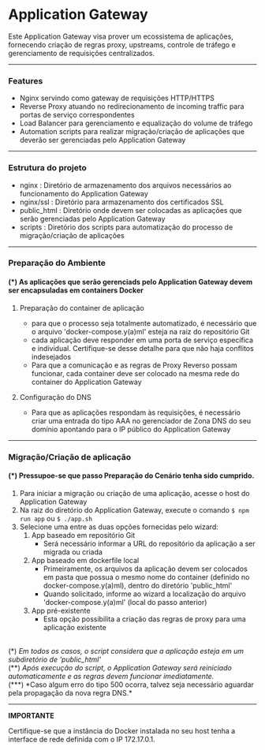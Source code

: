 # Application Gateway

Este Application Gateway visa prover um ecossistema de aplicações, fornecendo criação de regras proxy, upstreams, controle de tráfego e gerenciamento de requisições centralizados.

---

### Features

- Nginx servindo como gateway de requisições HTTP/HTTPS
- Reverse Proxy atuando no redirecionamento de incoming traffic para portas de serviço correspondentes
- Load Balancer para gerenciamento e equalização do volume de tráfego
- Automation scripts para realizar migração/criação de aplicações que deverão ser gerenciadas pelo Application Gateway

---

### Estrutura do projeto

- nginx : Diretório de armazenamento dos arquivos necessários ao funcionamento do Application Gateway
- nginx/ssl : Diretório para armazenamento dos certificados SSL
- public_html : Diretório onde devem ser colocadas as aplicações que serão gerenciadas pelo Application Gateway
- scripts : Diretório dos scripts para automatização do processo de migração/criação de aplicações

---

### Preparação do Ambiente

#### (\*) As aplicações que serão gerenciads pelo Application Gateway devem ser encapsuladas em containers Docker

1. Preparação do container de aplicação

   - para que o processo seja totalmente automatizado, é necessário que o arquivo 'docker-compose.y(a)ml' esteja na raiz do repositório Git
   - cada aplicação deve responder em uma porta de serviço específica e individual. Certifique-se desse detalhe para que não haja conflitos indesejados
   - Para que a comunicação e as regras de Proxy Reverso possam funcionar, cada container deve ser colocado na mesma rede do container do Application Gateway

2. Configuração do DNS
   - Para que as aplicações respondam às requisições, é necessário criar uma entrada do tipo AAA no gerenciador de Zona DNS do seu domínio apontando para o IP público do Application Gateway

---

### Migração/Criação de aplicação

#### (\*) Pressupoe-se que passo Preparação do Cenário tenha sido cumprido.

1. Para iniciar a migração ou criação de uma aplicação, acesse o host do Application Gateway
2. Na raiz do diretório do Application Gateway, execute o comando `$ npm run app` ou `$ ./app.sh`
3. Selecione uma entre as duas opções fornecidas pelo wizard:
   1. App baseado em repositório Git
      - Será necessário informar a URL do repositório da aplicação a ser migrada ou criada
   2. App baseado em dockerfile local
      - Primeiramente, os arquivos da aplicação devem ser colocados em pasta que possua o mesmo nome do container (definido no docker-compose.y(a)ml), dentro do diretório 'public_html'
      - Quando solicitado, informe ao wizard a localização do arquivo 'docker-compose.y(a)ml' (local do passo anterior)
   3. App pré-existente
      - Esta opção possibilita a criação das regras de proxy para uma aplicação existente

\
(*) *Em todos os casos, o script considera que a aplicação esteja em um subdiretório de 'public_html'* \
(\*\*) *Após execução do script, o Application Gateway será reiniciado automaticamente e as regras devem funcionar imediatamente.* \
(\*\*\*) *Caso algum erro do tipo 500 ocorra, talvez seja necessário aguardar pela propagação da nova regra DNS.\*

---

**IMPORTANTE**

Certifique-se que a instância do Docker instalada no seu host tenha a interface de rede definida com o IP 172.17.0.1.
